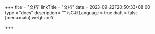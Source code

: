 +++
title = "文档"
linkTitle = "文档"
date = 2023-09-22T20:50:33+08:00
type = "docs"
description = ""
isCJKLanguage = true
draft = false
[menu.main]
    weight = 0

+++

> 
